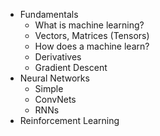 - Fundamentals
    - What is machine learning?
    - Vectors, Matrices (Tensors)
    - How does a machine learn?
    - Derivatives
    - Gradient Descent
- Neural Networks
    - Simple
    - ConvNets
    - RNNs
- Reinforcement Learning

